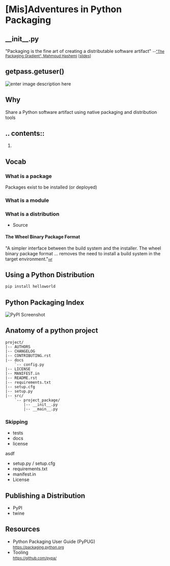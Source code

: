 # [Mis]Adventures in Python Packaging



## \_\_init\_\_.py
"Packaging is the fine art of creating a distributable software artifact"
<small>--["The Packaging Gradient", Mahmoud Hashemi](https://www.youtube.com/watch?v=iLVNWfPWAC8) [[slides](https://speakerd.s3.amazonaws.com/presentations/d655083f4a4c4199ae2f7066d5b8fc47/The_Packaging_Gradient_-_Mahmoud_Hashemi_PyBay_2017.pdf)]</small>



## getpass.getuser()
![enter image description here](https://scontent-lax3-1.xx.fbcdn.net/v/t1.0-9/12552979_10205639299965038_7979753503545406419_n.jpg?_nc_cat=103&_nc_ht=scontent-lax3-1.xx&oh=cad169a7025ee23ab4ba3002f0635223&oe=5C8E83F1)<!-- .element: style="height:50%" -->


## Why
Share a Python software artifact using native packaging and distribution tools



## .\. contents::

 1. 



## Vocab
### What is a package
Packages exist to be installed (or deployed)
### What is a module
### What is a distribution
 - Source
#### The Wheel Binary Package Format
"A simpler interface between the build system and the installer. The wheel binary package format ... removes the need to install a build system in the target environment."<small><small>[ref](https://www.python.org/dev/peps/pep-0427/#id5)</small></small>



## Using a Python Distribution
```bash
pip install helloworld
```



## Python Packaging Index
![PyPI Screenshot](https://urlscan.io/liveshot/?url=http://pypi.python.org)



## Anatomy of a python project
```
project/
|-- AUTHORS
|-- CHANGELOG
|-- CONTRIBUTING.rst
|-- docs
    `-- config.py
|-- LICENSE
|-- MANIFEST.in
|-- README.rst
|-- requirements.txt
|-- setup.cfg
|-- setup.py
|-- src/
    `-- project_package/
        |-- __init__.py
        |-- __main__.py
```
 ### Skipping
 - tests
 - docs
 - license

asdf

 - setup.py / setup.cfg
 - requirements.txt
 - manifest.in
 - License



## Publishing a Distribution
 - PyPI
 - twine

## Resources

 -  Python Packaging User Guide (PyPUG)  
<small>https://packaging.python.org</small>
 -  Tooling  
<small>https://github.com/pypa/</small>


<!--stackedit_data:
eyJoaXN0b3J5IjpbMjAwMzI4OTc4OSwtMTk4Mzc2MjI0Miw4Mj
c5MTE2MjIsLTE2NDg4MTYyMjMsNDY1MDU1Njk4LDczNjYzNDAz
NSwxMjE1OTA1NzQ4LC01Mjc1NzU4NzksMjQ0NTc4NjEwLC0xNz
gyMDIzNzIsLTMwNTEwNDE3NV19
-->